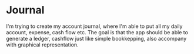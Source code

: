 # Journal

I'm trying to create my account journal, where I'm able to put all my daily account, expense, cash flow etc.
The goal is that the app should be able to generate a ledger, cashflow just like simple bookkepping, also accompany with graphical 
representation.
